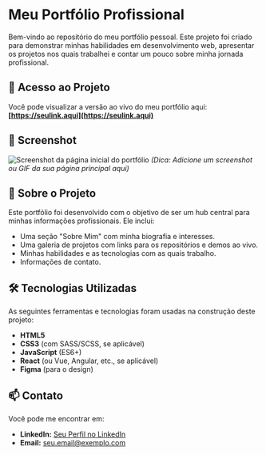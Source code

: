 # Meu Portfólio Profissional

Bem-vindo ao repositório do meu portfólio pessoal. Este projeto foi criado para demonstrar minhas habilidades em desenvolvimento web, apresentar os projetos nos quais trabalhei e contar um pouco sobre minha jornada profissional.

## 🚀 Acesso ao Projeto

Você pode visualizar a versão ao vivo do meu portfólio aqui:
**[https://seulink.aqui](https://seulink.aqui)**

## 📸 Screenshot

![Screenshot da página inicial do portfólio](caminho/para/sua/imagem.png)
*(Dica: Adicione um screenshot ou GIF da sua página principal aqui)*

## 📖 Sobre o Projeto

Este portfólio foi desenvolvido com o objetivo de ser um hub central para minhas informações profissionais. Ele inclui:
- Uma seção "Sobre Mim" com minha biografia e interesses.
- Uma galeria de projetos com links para os repositórios e demos ao vivo.
- Minhas habilidades e as tecnologias com as quais trabalho.
- Informações de contato.

## 🛠️ Tecnologias Utilizadas

As seguintes ferramentas e tecnologias foram usadas na construção deste projeto:

- **HTML5**
- **CSS3** (com SASS/SCSS, se aplicável)
- **JavaScript** (ES6+)
- **React** (ou Vue, Angular, etc., se aplicável)
- **Figma** (para o design)

## 📫 Contato

Você pode me encontrar em:
- **LinkedIn:** [Seu Perfil no LinkedIn](https://linkedin.com/in/seu-usuario)
- **Email:** seu.email@exemplo.com
